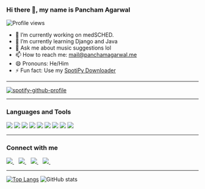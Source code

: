 ### Hi there 👋, my name is Pancham Agarwal 
![Profile views](https://gpvc.arturio.dev/pancham1603)

- 🔭 I’m currently working on medSCHED. 
- 🌱 I’m currently learning Django and Java 
- 💬 Ask me about music suggestions lol 
- 📫 How to reach me: mail@panchamagarwal.me
- 😄 Pronouns: He/Him 
- ⚡ Fun fact: Use my [SpotiPy Downloader](https://spotipydownloader.herokuapp.com)  

---

[![spotify-github-profile](https://spotify-github-profile.vercel.app/api/view?uid=0l8lvp99qtlkx87lufuj1c0jd&cover_image=true&theme=novatorem)](https://spotify-github-profile.vercel.app/api/view?uid=0l8lvp99qtlkx87lufuj1c0jd&redirect=true)

---

### Languages and Tools

<img src="https://img.shields.io/badge/Python-3776AB?style=for-the-badge&logo=python&logoColor=whi" /> <img src="https://img.shields.io/badge/HTML5-E34F26?style=for-the-badge&logo=html5&logoColor=white" /> <img src="https://img.shields.io/badge/MySQL-00000F?style=for-the-badge&logo=mysql&logoColor=white" /> <img src="https://img.shields.io/badge/MongoDB-4EA94B?style=for-the-badge&logo=mongodb&logoColor=white" /> <img src="https://img.shields.io/badge/Django-092E20?style=for-the-badge&logo=django&logoColor=green" /> <img src="https://img.shields.io/badge/Flask-000000?style=for-the-badge&logo=flask&logoColor=white" /> <img src="	https://img.shields.io/badge/conda-342B029.svg?&style=for-the-badge&logo=anaconda&logoColor=white" /> <img src="https://img.shields.io/badge/Git-F05032?style=for-the-badge&logo=git&logoColor=white" /> <img src="https://img.shields.io/badge/Heroku-430098?style=for-the-badge&logo=heroku&logoColor=white" />

---

### Connect with me

<a href="https://www.linkedin.com/in/pancham-agarwal-1aa625211/" target="_blank" rel="noopener noreferrer" >
<img src="https://img.shields.io/badge/linkedin-%230077B5.svg?&style=for-the-badge&logo=linkedin&logoColor=white" />
</a>&nbsp;&nbsp;
<a href="https://instagram.com/pancham_16" target="_blank" rel="noopener noreferrer">
<img src="https://img.shields.io/badge/instagram-%23E4405F.svg?&style=for-the-badge&logo=instagram&logoColor=white" />        
</a>&nbsp;&nbsp;
<a href="https://discord.gg/DVWYyUFjAB" target="_blank" rel="noopener noreferrer">
<img src="https://img.shields.io/badge/Discord-7289DA?style=for-the-badge&logo=discord&logoColor=white" />        
</a>&nbsp;&nbsp;
<a href="mailto:mail@panchamagarwal.me" target="_blank" rel="noopener noreferrer">
<img src="https://img.shields.io/badge/Gmail-D14836?style=for-the-badge&logo=gmail&logoColor=white" />        
</a>&nbsp;&nbsp;

---
[![Top Langs](https://github-readme-stats.vercel.app/api/top-langs/?username=pancham1603)](https://github.com/anuraghazra/github-readme-stats)   ![GitHub stats](https://github-readme-stats.vercel.app/api?username=pancham1603&show_icons=true&count_private=true)  

